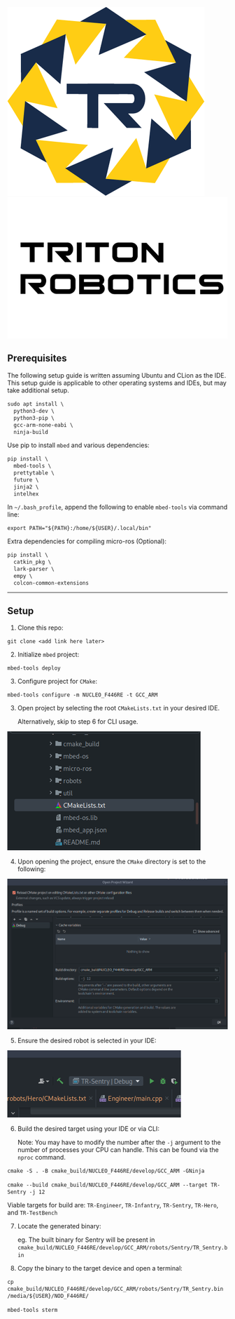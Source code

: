 ![img.png](.assets/tr_banner.png) ![img.png](.assets/tr_text.png)

## Prerequisites

The following setup guide is written assuming Ubuntu and CLion as the IDE. This setup guide is applicable to other 
operating systems and IDEs, but may take additional setup.

```shell
sudo apt install \
  python3-dev \
  python3-pip \
  gcc-arm-none-eabi \
  ninja-build
```

Use pip to install `mbed` and various dependencies:
```shell
pip install \
  mbed-tools \
  prettytable \
  future \
  jinja2 \
  intelhex
```

In `~/.bash_profile`, append the following to enable `mbed-tools` via command line:
```shell
export PATH="${PATH}:/home/${USER}/.local/bin"
```

Extra dependencies for compiling micro-ros (Optional):
```shell
pip install \
  catkin_pkg \
  lark-parser \
  empy \
  colcon-common-extensions
```
---
## Setup
1. Clone this repo:
```shell
git clone <add link here later>
```

2. Initialize `mbed` project:
```shell
mbed-tools deploy
```

3. Configure project for `CMake`:
```shell
mbed-tools configure -m NUCLEO_F446RE -t GCC_ARM
```

3. Open project by selecting the root `CMakeLists.txt` in your desired IDE.
   
    Alternatively, skip to step 6 for CLI usage. 

![img.png](.assets/img.png)

4. Upon opening the project, ensure the `CMake` directory is set to the following:

![img.png](.assets/img2.png)

5. Ensure the desired robot is selected in your IDE:

![img.png](.assets/img3.png)

6. Build the desired target using your IDE or via CLI:
   
   Note: You may have to modify the number after the `-j` argument to the number of processes your CPU can handle.
   This can be found via the `nproc` command.

```shell
cmake -S . -B cmake_build/NUCLEO_F446RE/develop/GCC_ARM -GNinja

cmake --build cmake_build/NUCLEO_F446RE/develop/GCC_ARM --target TR-Sentry -j 12
```

Viable targets for build are: `TR-Engineer`, `TR-Infantry`, `TR-Sentry`, `TR-Hero`, and `TR-TestBench`

7. Locate the generated binary:

    eg. The built binary for Sentry will be present in `cmake_build/NUCLEO_F446RE/develop/GCC_ARM/robots/Sentry/TR_Sentry.bin`


8. Copy the binary to the target device and open a terminal:

```shell
cp cmake_build/NUCLEO_F446RE/develop/GCC_ARM/robots/Sentry/TR_Sentry.bin /media/${USER}/NOD_F446RE/

mbed-tools sterm
```